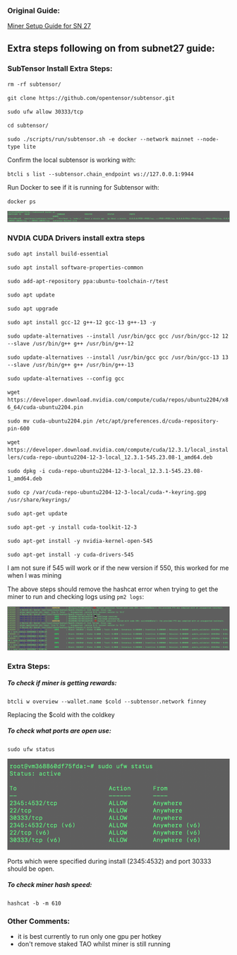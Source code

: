 ### Original Guide:

[Miner Setup Guide for SN 27](https://docs.neuralinternet.ai/products/subnet-27-compute/bittensor-compute-subnet-miner-setup)

## Extra steps following on from subnet27 guide:

### SubTensor Install Extra Steps:

`rm -rf subtensor/`

`git clone https://github.com/opentensor/subtensor.git`

`sudo ufw allow 30333/tcp`

`cd subtensor/`

`sudo ./scripts/run/subtensor.sh -e docker --network mainnet --node-type lite`

Confirm the local subtensor is working with:

`btcli s list --subtensor.chain_endpoint ws://127.0.0.1:9944`

Run Docker to see if it is running for Subtensor with:

`docker ps`

![Docker Subtensor Running](./dockerSubtensor.jpeg "Docker Subtensor Running")




### NVDIA CUDA Drivers install extra steps


`sudo apt install build-essential`

`sudo apt install software-properties-common`

`sudo add-apt-repository ppa:ubuntu-toolchain-r/test`

`sudo apt update`

`sudo apt upgrade`

`sudo apt install gcc-12 g++-12 gcc-13 g++-13 -y`

`sudo update-alternatives --install /usr/bin/gcc gcc /usr/bin/gcc-12 12 --slave /usr/bin/g++ g++ /usr/bin/g++-12`

`sudo update-alternatives --install /usr/bin/gcc gcc /usr/bin/gcc-13 13 --slave /usr/bin/g++ g++ /usr/bin/g++-13`

`sudo update-alternatives --config gcc`

`wget https://developer.download.nvidia.com/compute/cuda/repos/ubuntu2204/x86_64/cuda-ubuntu2204.pin`

`sudo mv cuda-ubuntu2204.pin /etc/apt/preferences.d/cuda-repository-pin-600`

`wget https://developer.download.nvidia.com/compute/cuda/12.3.1/local_installers/cuda-repo-ubuntu2204-12-3-local_12.3.1-545.23.08-1_amd64.deb`

`sudo dpkg -i cuda-repo-ubuntu2204-12-3-local_12.3.1-545.23.08-1_amd64.deb`

`sudo cp /var/cuda-repo-ubuntu2204-12-3-local/cuda-*-keyring.gpg /usr/share/keyrings/`

`sudo apt-get update`

`sudo apt-get -y install cuda-toolkit-12-3`

`sudo apt-get install -y nvidia-kernel-open-545`

`sudo apt-get install -y cuda-drivers-545`

I am not sure if 545 will work or if the new version if 550, this worked for me when I was mining

The above steps should remove the hashcat error when trying to get the miner to run and checking logs using `pm2 logs`:

![HashCatError](./hashcaterror.png "Hashcat Error")


### Extra Steps:

##### To check if miner is getting rewards:

`btcli w overview --wallet.name $cold --subtensor.network finney`

Replacing the $cold with the coldkey

##### To check what ports are open use:

`sudo ufw status`

![Ports Check](./portscheck.png "Ports Check")

Ports which were specified during install (2345:4532) and port 30333 should be open. 

##### To check miner hash speed:

`hashcat -b -m 610`

### Other Comments:

* it is best currently to run only one gpu per hotkey
* don't remove staked TAO whilst miner is still running






